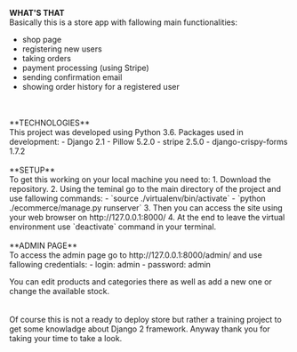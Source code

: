 **WHAT'S THAT**<br>
Basically this is a store app with fallowing main functionalities:
- shop page
- registering new users
- taking orders
- payment processing (using Stripe)
- sending confirmation email
- showing order history for a registered user
<br>
<br>
**TECHNOLOGIES**<br>
This project was developed using Python 3.6.
Packages used in development:
- Django 2.1
- Pillow 5.2.0
- stripe 2.5.0
- django-crispy-forms 1.7.2
<br>
<br>
**SETUP**<br>
To get this working on your local machine you need to:
1. Download the repository.
2. Using the teminal go to the main directory of the project and use fallowing commands:
- `source ./virtualenv/bin/activate`
- `python ./ecommerce/manage.py runserver`
3. Then you can access the site using your web browser on http://127.0.0.1:8000/
4. At the end to leave the virtual environment use `deactivate` command in your terminal.
<br>
<br>
**ADMIN PAGE**<br>
To access the admin page go to http://127.0.0.1:8000/admin/ and use fallowing credentials:
- login: admin
- password: admin

You can edit products and categories there as well as add a new one or change the available stock. 
<br>
<br>
<br>
Of course this is not a ready to deploy store but rather a training project to get some knowladge about Django 2 framework.
Anyway thank you for taking your time to take a look.
